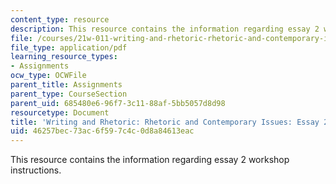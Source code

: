 ```yaml
---
content_type: resource
description: This resource contains the information regarding essay 2 workshop instructions.
file: /courses/21w-011-writing-and-rhetoric-rhetoric-and-contemporary-issues-fall-2015/46257bec73ac6f597c4c0d8a84613eac_MIT21W_011F15_essay2work.pdf
file_type: application/pdf
learning_resource_types:
- Assignments
ocw_type: OCWFile
parent_title: Assignments
parent_type: CourseSection
parent_uid: 685480e6-96f7-3c11-88af-5bb5057d8d98
resourcetype: Document
title: 'Writing and Rhetoric: Rhetoric and Contemporary Issues: Essay 2 Workshop Instructions'
uid: 46257bec-73ac-6f59-7c4c-0d8a84613eac
---
```

This resource contains the information regarding essay 2 workshop instructions.

